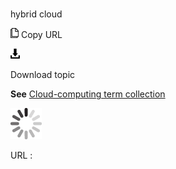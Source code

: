 # 

hybrid cloud

![Copy URL](media/hybrid-cloud/Copy.png)
Copy URL

![Download](media/hybrid-cloud/Download.png)

Download topic

**See** [Cloud-computing term collection](https://worldready.cloudapp.net/Styleguide/Read?id=2700&topicid=28841)

![In progress](media/hybrid-cloud/activity-large.gif)

URL :
